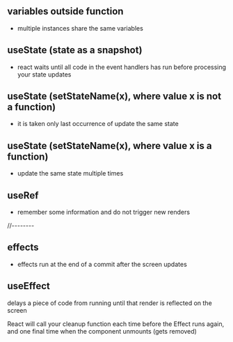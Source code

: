 ## variables outside function
- multiple instances share the same variables
 
## useState (state as a snapshot)
- react waits until all code in the event handlers has run before processing your state updates
 
## useState (setStateName(x), where value x is not a function) 
- it is taken only last occurrence of update the same state
  
## useState (setStateName(x), where value x is a function) 
- update the same state multiple times 

## useRef
- remember some information and do not trigger new renders


//--------
## effects
- effects run at the end of a commit after the screen updates

## useEffect
delays a piece of code from running until that render is reflected on the screen

React will call your cleanup function each time before the Effect runs again, and one final time when the component unmounts (gets removed)